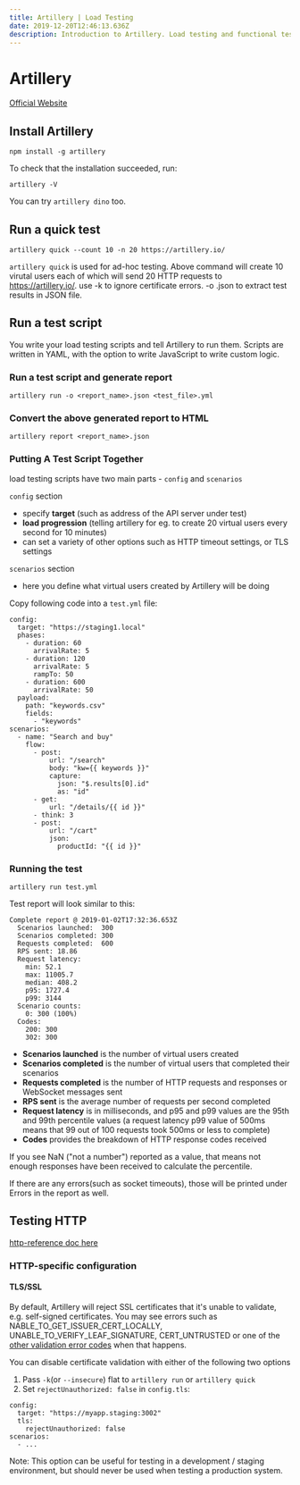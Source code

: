 ```yaml
---
title: Artillery | Load Testing
date: 2019-12-20T12:46:13.636Z
description: Introduction to Artillery. Load testing and functional testing toolkit.
---
```

# Artillery 
[Official Website](https://artillery.io/docs/)


## Install Artillery
```
npm install -g artillery
```
To check that the installation succeeded, run: 
```
artillery -V
```
You can try ```artillery dino``` too.


## Run a quick test
```
artillery quick --count 10 -n 20 https://artillery.io/
```

```artillery quick``` is used for ad-hoc testing. Above command will create 10 virutal users each of which will send 20 HTTP requests to https://artillery.io/. use -k to ignore certificate errors. -o <output-filename>.json to extract test results in JSON file.

## Run a test script
You write your load testing scripts and tell Artillery to run them. Scripts are written in YAML, with the option to write JavaScript to write custom logic.

### Run a test script and generate report
```
artillery run -o <report_name>.json <test_file>.yml
```
### Convert the above generated report to HTML
```
artillery report <report_name>.json
```

### Putting A Test Script Together 
load testing scripts have two main parts - ```config``` and ```scenarios```

```config``` section
- specify __target__ (such as address of the API server under test)
- __load progression__ (telling artillery for eg. to create 20 virtual users every second for 10 minutes)
- can set a variety of other options such as HTTP timeout settings, or TLS settings

```scenarios``` section
- here you define what virtual users created by Artillery will be doing

Copy following code into a ```test.yml``` file:
```
config:
  target: "https://staging1.local"
  phases:
    - duration: 60
      arrivalRate: 5
    - duration: 120
      arrivalRate: 5
      rampTo: 50
    - duration: 600
      arrivalRate: 50
  payload:
    path: "keywords.csv"
    fields:
      - "keywords"
scenarios:
  - name: "Search and buy"
    flow:
      - post:
          url: "/search"
          body: "kw={{ keywords }}"
          capture:
            json: "$.results[0].id"
            as: "id"
      - get:
          url: "/details/{{ id }}"
      - think: 3
      - post:
          url: "/cart"
          json:
            productId: "{{ id }}"

```
### Running the test
```
artillery run test.yml
```

Test report will look similar to this:
```
Complete report @ 2019-01-02T17:32:36.653Z
  Scenarios launched:  300
  Scenarios completed: 300
  Requests completed:  600
  RPS sent: 18.86
  Request latency:
    min: 52.1
    max: 11005.7
    median: 408.2
    p95: 1727.4
    p99: 3144
  Scenario counts:
    0: 300 (100%)
  Codes:
    200: 300
    302: 300
```

- __Scenarios launched__ is the number of virtual users created
- __Scenarios completed__ is the number of virtual users that completed their scenarios
- __Requests completed__ is the number of HTTP requests and responses or WebSocket messages sent
- __RPS sent__ is the average number of requests per second completed
- __Request latency__ is in milliseconds, and p95 and p99 values are the 95th and 99th percentile values (a request latency p99 value of 500ms means that 99 out of 100 requests took 500ms or less to complete)
- __Codes__ provides the breakdown of HTTP response codes received

If you see NaN ("not a number") reported as a value, that means not enough responses have been received to calculate the percentile.

If there are any errors(such as socket timeouts), those will be printed under Errors in the report as well.

## Testing HTTP
[http-reference doc here](https://artillery.io/docs/http-reference/)
### HTTP-specific configuration
#### TLS/SSL
By default, Artillery will reject SSL certificates that it's unable to validate, e.g. self-signed certificates. You may see errors such as NABLE_TO_GET_ISSUER_CERT_LOCALLY, UNABLE_TO_VERIFY_LEAF_SIGNATURE, CERT_UNTRUSTED or one of the [other validation error codes](https://github.com/nodejs/node/blob/30219bfc572101f48d0bc4b01d04a5e22c1c4b74/src/node_crypto.cc#L2166) when that happens.

You can disable certificate validation with either of the following two options
1. Pass ```-k```(or ```--insecure```) flat to ```artillery run``` or ```artillery quick```
2. Set ```rejectUnauthorized: false``` in ```config.tls```:

```
config:
  target: "https://myapp.staging:3002"
  tls:
    rejectUnauthorized: false
scenarios:
  - ...
```
Note: This option can be useful for testing in a development / staging environment, but should never be used when testing a production system.

